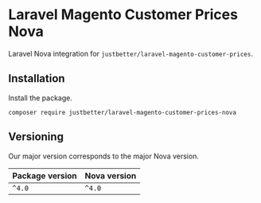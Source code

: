 # Laravel Magento Customer Prices Nova

Laravel Nova integration for `justbetter/laravel-magento-customer-prices`.

## Installation

Install the package.

```shell
composer require justbetter/laravel-magento-customer-prices-nova
```

## Versioning

Our major version corresponds to the major Nova version.

| Package version | Nova version |
|-----------------|--------------|
| `^4.0`          | `^4.0`       |
